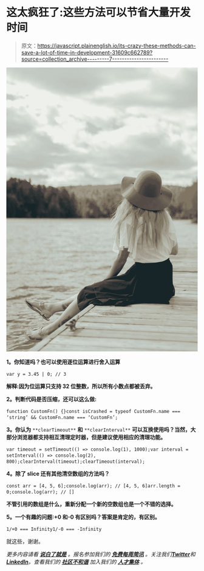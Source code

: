 # 这太疯狂了:这些方法可以节省大量开发时间

> 原文：<https://javascript.plainenglish.io/its-crazy-these-methods-can-save-a-lot-of-time-in-development-31609c662789?source=collection_archive---------7----------------------->

![](img/bf86dadb876f1e361fb02a3e7c2b6035.png)

**1。你知道吗？也可以使用逐位运算进行舍入运算**

```
var y = 3.45 | 0; // 3
```

**解释:因为位运算只支持 32 位整数，所以所有小数点都被丢弃。**

**2。判断代码是否压缩，还可以这么做:**

```
function CustomFn() {}const isCrashed = typeof CustomFn.name === ‘string’ && CustomFn.name === ‘CustomFn’;
```

**3。你认为** `**clearTimeout**` **和** `**clearInterval**` **可以互换使用吗？当然，大部分浏览器都支持相互清理定时器，但是建议使用相应的清理功能。**

```
var timeout = setTimeout(() => console.log(1), 1000);var interval = setInterval(() => console.log(2), 800);clearInterval(timeout);clearTimeout(interval);
```

**4。除了 slice 还有其他清空数组的方法吗？**

```
const arr = [4, 5, 6];console.log(arr); // [4, 5, 6]arr.length = 0;console.log(arr); // []
```

**不管引用的数组是什么，重新分配一个新的空数组也是一个不错的选择。**

**5。一个有趣的问题:+0 和-0 有区别吗？答案是肯定的，有区别。**

```
1/+0 === Infinity1/-0 === -Infinity
```

就这些，谢谢。

*更多内容请看* [***说白了就是***](https://plainenglish.io/) *。报名参加我们的* [***免费每周简讯***](http://newsletter.plainenglish.io/) *。关注我们*[***Twitter***](https://twitter.com/inPlainEngHQ)*和*[***LinkedIn***](https://www.linkedin.com/company/inplainenglish/)*。查看我们的* [***社区不和谐***](https://discord.gg/GtDtUAvyhW) *加入我们的* [***人才集体***](https://inplainenglish.pallet.com/talent/welcome) *。*